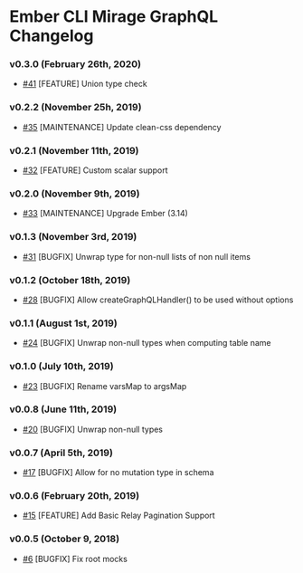 # Ember CLI Mirage GraphQL Changelog

### v0.3.0 (February 26th, 2020)

* [#41](https://github.com/kloeckner-i/ember-cli-mirage-graphql/pull/41) [FEATURE] Union type check

### v0.2.2 (November 25h, 2019)

* [#35](https://github.com/kloeckner-i/ember-cli-mirage-graphql/pull/35) [MAINTENANCE] Update clean-css dependency

### v0.2.1 (November 11th, 2019)

* [#32](https://github.com/kloeckner-i/ember-cli-mirage-graphql/pull/32) [FEATURE] Custom scalar support

### v0.2.0 (November 9th, 2019)

* [#33](https://github.com/kloeckner-i/ember-cli-mirage-graphql/pull/33) [MAINTENANCE] Upgrade Ember (3.14)

### v0.1.3 (November 3rd, 2019)

* [#31](https://github.com/kloeckner-i/ember-cli-mirage-graphql/pull/31) [BUGFIX] Unwrap type for non-null lists of non null items

### v0.1.2 (October 18th, 2019)

* [#28](https://github.com/kloeckner-i/ember-cli-mirage-graphql/pull/28) [BUGFIX] Allow createGraphQLHandler() to be used without options

### v0.1.1 (August 1st, 2019)

* [#24](https://github.com/kloeckner-i/ember-cli-mirage-graphql/pull/24) [BUGFIX] Unwrap non-null types when computing table name

### v0.1.0 (July 10th, 2019)

* [#23](https://github.com/kloeckner-i/ember-cli-mirage-graphql/pull/23) [BUGFIX] Rename varsMap to argsMap

### v0.0.8 (June 11th, 2019)

* [#20](https://github.com/kloeckner-i/ember-cli-mirage-graphql/pull/20) [BUGFIX] Unwrap non-null types

### v0.0.7 (April 5th, 2019)

* [#17](https://github.com/kloeckner-i/ember-cli-mirage-graphql/pull/17) [BUGFIX] Allow for no mutation type in schema

### v0.0.6 (February 20th, 2019)

* [#15](https://github.com/kloeckner-i/ember-cli-mirage-graphql/pull/15) [FEATURE] Add Basic Relay Pagination Support

### v0.0.5 (October 9, 2018)

* [#6](https://github.com/kloeckner-i/ember-cli-mirage-graphql/pull/6) [BUGFIX] Fix root mocks
